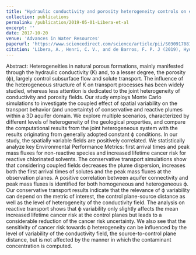 ```yaml
---
title: "Hydraulic conductivity and porosity heterogeneity controls on environmental performance metrics: Implications in probabilistic risk analysis"
collection: publications
permalink: /publication/2019-05-01-Libera-et-al
excerpt: ''
date: 2017-10-20
venue: 'Advances in Water Resources'
paperurl: 'https://www.sciencedirect.com/science/article/pii/S0309170818309436?via%3Dihub5'
citation: 'Libera, A., Henri, C. V., and de Barros, F. P. J (2019), Hydraulic conductivity and porosity heterogeneity controls on environmental performance metrics: Implications in probabilistic risk analysis, Advances in Water Resources, 127, 1-12. doi:10.1016/j.advwatres.2019.03.002.'
---
```


Abstract: Heterogeneities in natural porous formations, mainly manifested through the hydraulic conductivity (K) and, to a lesser degree, the porosity (ϕ), largely control subsurface flow and solute transport. The influence of the heterogeneous structure of K on transport processes has been widely studied, whereas less attention is dedicated to the joint heterogeneity of conductivity and porosity fields. Our study employs Monte Carlo simulations to investigate the coupled effect of spatial variability on the transport behavior (and uncertainty) of conservative and reactive plumes within a 3D aquifer domain. We explore multiple scenarios, characterized by different levels of heterogeneity of the geological properties, and compare the computational results from the joint heterogeneous system with the results originating from generally adopted constant ϕ conditions. In our study, the spatially variable fields are positively correlated. We statistically analyze key Environmental Performance Metrics: first arrival times and peak mass fluxes for non-reactive species and increased lifetime cancer risk for reactive chlorinated solvents. The conservative transport simulations show that considering coupled fields decreases the plume dispersion, increases both the first arrival times of solutes and the peak mass fluxes at the observation planes. A positive correlation between aquifer connectivity and peak mass fluxes is identified for both homogeneous and heterogeneous ϕ. Our conservative transport results indicate that the relevance of ϕ variability can depend on the metric of interest, the control plane-source distance as well as the level of heterogeneity of the conductivity field. The analysis on reactive transport shows that ϕ variability only slightly affects the mean increased lifetime cancer risk at the control planes but leads to a considerable reduction of the cancer risk uncertainty. We also see that the sensitivity of cancer risk towards ϕ heterogeneity can be influenced by the level of variability of the conductivity field, the source-to-control plane distance, but is not affected by the manner in which the contaminant concentration is computed.
